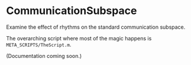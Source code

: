 # CommunicationSubspace
Examine the effect of rhythms on the standard communication subspace.

The overarching script where most of the magic happens is `META_SCRIPTS/TheScript.m`.

(Documentation coming soon.)
